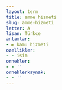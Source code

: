 ```yaml
---
layout: term
title: amme hizmeti
slug: amme-hizmeti
letter: A
lisan: Türkçe
anlamlar:
- ► kamu hizmeti
ozellikler:
- - isim
ornekler:
- - ''
orneklerkaynak:
- - ''
---
```

